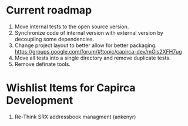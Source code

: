 # Current roadmap
1. Move internal tests to the open source version.
2. Synchronize code of internal version with external version by decoupling some dependencies.
3. Change project layout to better allow for better packaging. https://groups.google.com/forum/#!topic/capirca-dev/mGls2XFH7ug
4. Move all tests into a single directory and remove duplicate tests.
5. Remove definate tools.

# Wishlist Items for Capirca Development
1. Re-Think SRX addressbook managment (ankenyr)
